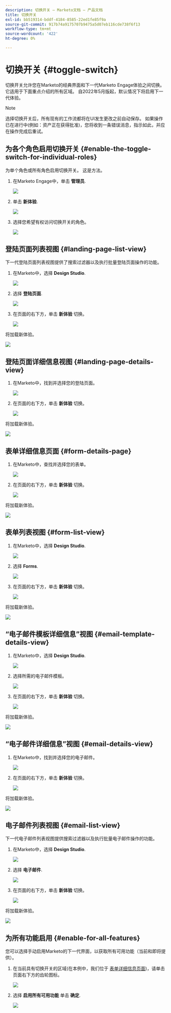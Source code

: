 ```yaml
---
description: 切换开关 — Marketo文档 — 产品文档
title: 切换开关
exl-id: bb519314-bddf-4184-8585-22ed1fe85f9a
source-git-commit: 917b74a9175707b9475a5d07eb116cde738f6f13
workflow-type: tm+mt
source-wordcount: '422'
ht-degree: 0%

---
```


# 切换开关 {#toggle-switch}

切换开关允许您在Marketo的经典界面和下一代Marketo Engage体验之间切换。 它适用于下面重点介绍的所有区域。 自2022年5月版起，默认情况下将启用下一代体验。

>[!NOTE]
>
>选择切换开关后，所有现有的工作流都将在UI发生更改之前自动保存。 如果操作已在进行中(例如：资产正在获得批准)，您将收到一条错误消息，指示如此，并应在操作完成后重试。

## 为各个角色启用切换开关 {#enable-the-toggle-switch-for-individual-roles}

为单个角色或所有角色启用切换开关。 这是方法。

1. 在Marketo Engage中，单击 **管理员**.

   ![](assets/toggle-switch-1.png)

1. 单击 **新体验**.

   ![](assets/toggle-switch-2.png)

1. 选择您希望有权访问切换开关的角色。

   ![](assets/toggle-switch-3.png)

## 登陆页面列表视图 {#landing-page-list-view}

下一代登陆页面列表视图提供了搜索过滤器以及执行批量登陆页面操作的功能。

1. 在Marketo中，选择 **Design Studio**.

   ![](assets/toggle-switch-4.png)

1. 选择 **登陆页面**.

   ![](assets/toggle-switch-5.png)

1. 在页面的右下方，单击 **新体验** 切换。

   ![](assets/toggle-switch-6.png)

将加载新体验。

![](assets/toggle-switch-7.png)

## 登陆页面详细信息视图 {#landing-page-details-view}

1. 在Marketo中，找到并选择您的登陆页面。

   ![](assets/toggle-switch-8.png)

1. 在页面的右下方，单击 **新体验** 切换。

   ![](assets/toggle-switch-9.png)

将加载新体验。

![](assets/toggle-switch-10.png)

## 表单详细信息页面 {#form-details-page}

1. 在Marketo中，查找并选择您的表单。

   ![](assets/toggle-switch-11.png)

1. 在页面的右下方，单击 **新体验** 切换。

   ![](assets/toggle-switch-12.png)

将加载新体验。

![](assets/toggle-switch-13.png)

## 表单列表视图 {#form-list-view}

1. 在Marketo中，选择 **Design Studio**.

   ![](assets/toggle-switch-14.png)

1. 选择 **Forms**.

   ![](assets/toggle-switch-15.png)

1. 在页面的右下方，单击 **新体验** 切换。

   ![](assets/toggle-switch-16.png)

将加载新体验。

![](assets/toggle-switch-17.png)

## “电子邮件模板详细信息”视图 {#email-template-details-view}

1. 在Marketo中，选择 **Design Studio**.

   ![](assets/toggle-switch-18.png)

1. 选择所需的电子邮件模板。

   ![](assets/toggle-switch-19.png)

1. 在页面的右下方，单击 **新体验** 切换。

   ![](assets/toggle-switch-20.png)

将加载新体验。

![](assets/toggle-switch-21.png)

## “电子邮件详细信息”视图 {#email-details-view}

1. 在Marketo中，找到并选择您的电子邮件。

   ![](assets/toggle-switch-22.png)

1. 在页面的右下方，单击 **新体验** 切换。

   ![](assets/toggle-switch-23.png)

将加载新体验。

![](assets/toggle-switch-24.png)

## 电子邮件列表视图 {#email-list-view}

下一代电子邮件列表视图提供搜索过滤器以及执行批量电子邮件操作的功能。

1. 在Marketo中，选择 **Design Studio**.

   ![](assets/toggle-switch-25.png)

1. 选择 **电子邮件**.

   ![](assets/toggle-switch-26.png)

1. 在页面的右下方，单击 **新体验** 切换。

   ![](assets/toggle-switch-27.png)

将加载新体验。

![](assets/toggle-switch-28.png)

## 为所有功能启用 {#enable-for-all-features}

您可以选择手动启用Marketo的下一代界面，以获取所有可用功能（当前和即将提供）。

1. 在当前具有切换开关的区域(在本例中，我们位于 [表单详细信息页面](#form-details-page))，请单击页面右下方的齿轮图标。

   ![](assets/toggle-switch-second-last.png)

1. 选择 **启用所有可用功能** 单击 **确定**.

   ![](assets/toggle-switch-last.png)
